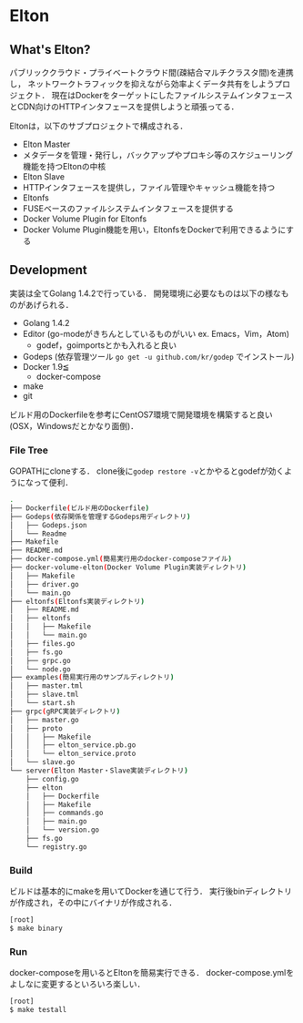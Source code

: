 # Elton
## What's Elton?
パブリッククラウド・プライベートクラウド間(疎結合マルチクラスタ間)を連携し，
ネットワークトラフィックを抑えながら効率よくデータ共有をしようプロジェクト．
現在はDockerをターゲットにしたファイルシステムインタフェースとCDN向けのHTTPインタフェースを提供しようと頑張ってる．


Eltonは，以下のサブプロジェクトで構成される．
- Elton Master
 - メタデータを管理・発行し，バックアップやプロキシ等のスケジューリング機能を持つEltonの中核
- Elton Slave
 - HTTPインタフェースを提供し，ファイル管理やキャッシュ機能を持つ
- Eltonfs
 - FUSEベースのファイルシステムインタフェースを提供する
- Docker Volume Plugin for Eltonfs
 - Docker Volume Plugin機能を用い，EltonfsをDockerで利用できるようにする

## Development
実装は全てGolang 1.4.2で行っている．
開発環境に必要なものは以下の様なものがあげられる．
- Golang 1.4.2
- Editor (go-modeがきちんとしているものがいい ex. Emacs，Vim，Atom)
  - godef，goimportsとかも入れると良い
- Godeps (依存管理ツール `go get -u github.com/kr/godep` でインストール)
- Docker 1.9≦
  - docker-compose
- make
- git


ビルド用のDockerfileを参考にCentOS7環境で開発環境を構築すると良い(OSX，Windowsだとかなり面倒)．

### File Tree
GOPATHにcloneする．
clone後に`godep restore -v`とかやるとgodefが効くようになって便利．

```bash
.
├── Dockerfile(ビルド用のDockerfile)
├── Godeps(依存関係を管理するGodeps用ディレクトリ)
│   ├── Godeps.json
│   └── Readme
├── Makefile
├── README.md
├── docker-compose.yml(簡易実行用のdocker-composeファイル)
├── docker-volume-elton(Docker Volume Plugin実装ディレクトリ)
│   ├── Makefile
│   ├── driver.go
│   └── main.go
├── eltonfs(Eltonfs実装ディレクトリ)
│   ├── README.md
│   ├── eltonfs
│   │   ├── Makefile
│   │   └── main.go
│   ├── files.go
│   ├── fs.go
│   ├── grpc.go
│   └── node.go
├── examples(簡易実行用のサンプルディレクトリ)
│   ├── master.tml
│   ├── slave.tml
│   └── start.sh
├── grpc(gRPC実装ディレクトリ)
│   ├── master.go
│   ├── proto
│   │   ├── Makefile
│   │   ├── elton_service.pb.go
│   │   └── elton_service.proto
│   └── slave.go
└── server(Elton Master・Slave実装ディレクトリ)
    ├── config.go
    ├── elton
    │   ├── Dockerfile
    │   ├── Makefile
    │   ├── commands.go
    │   ├── main.go
    │   └── version.go
    ├── fs.go
    └── registry.go
```

### Build
ビルドは基本的にmakeを用いてDockerを通じて行う．
実行後binディレクトリが作成され，その中にバイナリが作成される．


```bash
[root]
$ make binary
```

### Run
docker-composeを用いるとEltonを簡易実行できる．
docker-compose.ymlをよしなに変更するといろいろ楽しい．


```bash
[root]
$ make testall
```
